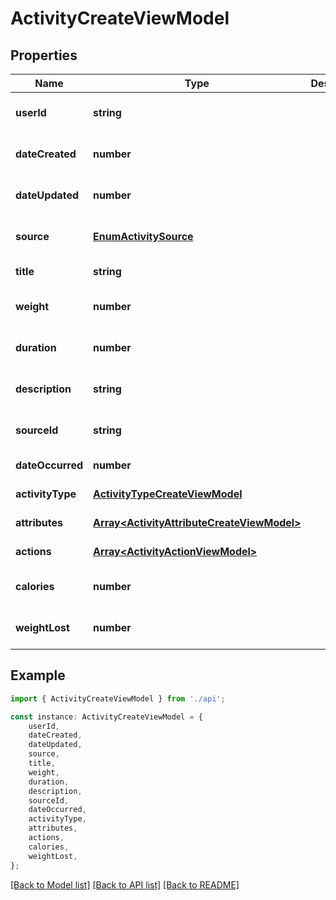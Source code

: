 # ActivityCreateViewModel


## Properties

Name | Type | Description | Notes
------------ | ------------- | ------------- | -------------
**userId** | **string** |  | [optional] [default to undefined]
**dateCreated** | **number** |  | [optional] [default to undefined]
**dateUpdated** | **number** |  | [optional] [default to undefined]
**source** | [**EnumActivitySource**](EnumActivitySource.md) |  | [optional] [default to undefined]
**title** | **string** |  | [default to undefined]
**weight** | **number** |  | [optional] [default to undefined]
**duration** | **number** |  | [optional] [default to undefined]
**description** | **string** |  | [optional] [default to undefined]
**sourceId** | **string** |  | [optional] [default to undefined]
**dateOccurred** | **number** |  | [default to undefined]
**activityType** | [**ActivityTypeCreateViewModel**](ActivityTypeCreateViewModel.md) |  | [default to undefined]
**attributes** | [**Array&lt;ActivityAttributeCreateViewModel&gt;**](ActivityAttributeCreateViewModel.md) |  | [default to undefined]
**actions** | [**Array&lt;ActivityActionViewModel&gt;**](ActivityActionViewModel.md) |  | [default to undefined]
**calories** | **number** |  | [optional] [default to undefined]
**weightLost** | **number** |  | [optional] [default to undefined]

## Example

```typescript
import { ActivityCreateViewModel } from './api';

const instance: ActivityCreateViewModel = {
    userId,
    dateCreated,
    dateUpdated,
    source,
    title,
    weight,
    duration,
    description,
    sourceId,
    dateOccurred,
    activityType,
    attributes,
    actions,
    calories,
    weightLost,
};
```

[[Back to Model list]](../README.md#documentation-for-models) [[Back to API list]](../README.md#documentation-for-api-endpoints) [[Back to README]](../README.md)
